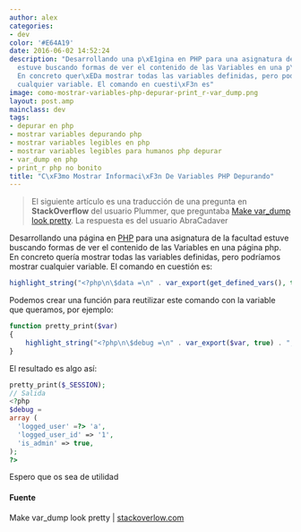 ```yaml
---
author: alex
categories:
- dev
color: '#E64A19'
date: 2016-06-02 14:52:24
description: "Desarrollando una p\xE1gina en PHP para una asignatura de la facultad
  estuve buscando formas de ver el contenido de las Variables en una p\xE1gina php.
  En concreto quer\xEDa mostrar todas las variables definidas, pero podr\xEDamos mostrar
  cualquier variable. El comando en cuesti\xF3n es"
image: como-mostrar-variables-php-depurar-print_r-var_dump.png
layout: post.amp
mainclass: dev
tags:
- depurar en php
- mostrar variables depurando php
- mostrar variables legibles en php
- mostrar variables legibles para humanos php depurar
- var_dump en php
- print_r php no bonito
title: "C\xF3mo Mostrar Informaci\xF3n De Variables PHP Depurando"
---
```


<figure>
<a href="/img/como-mostrar-variables-php-depurar-print_r-var_dump.png"><amp-img on="tap:lightbox1" role="button" tabindex="0" layout="responsive" src="/img/como-mostrar-variables-php-depurar-print_r-var_dump.png" title="{{ page.title }}" alt="{{ page.title }}" width="702px" height="355px" /></a>
</figure>

> El siguiente artículo es una traducción de una pregunta en **StackOverflow** del usuario Plummer, que preguntaba <a href="http://stackoverflow.com/questions/19816438/make-var-dump-look-pretty" target="_blank" title="Make var_dump look pretty">Make var_dump look pretty</a>. La respuesta es del usuario AbraCadaver

Desarrollando una página en [PHP](/como-crear-shortcodes-en-wordpress/ "Crear Shortcodes en Wordpress") para una asignatura de la facultad estuve buscando formas de ver el contenido de las Variables en una página php. En concreto quería mostrar todas las variables definidas, pero podríamos mostrar cualquier variable. El comando en cuestión es:

```php
highlight_string("<?php\n\$data =\n" . var_export(get_defined_vars(), true) . ";\n??>");
```

<!--more-->

Podemos crear una función para reutilizar este comando con la variable que queramos, por ejemplo:

```php
function pretty_print($var)
{
    highlight_string("<?php\n\$debug =\n" . var_export($var, true) . ";\n??>");
}
```

El resultado es algo así:

```php
pretty_print($_SESSION);
// Salida
<?php
$debug =
array (
  'logged_user' =?> 'a',
  'logged_user_id' => '1',
  'is_admin' => true,
);
?>
```

Espero que os sea de utilidad

#### Fuente

Make var_dump look pretty \| <a href="http://stackoverflow.com/a/19816742/1612432" title="Make var_dump look pretty" target="_blank">stackoverlow.com</a>